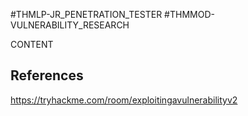 #THMLP-JR_PENETRATION_TESTER #THMMOD-VULNERABILITY_RESEARCH

CONTENT
## References

https://tryhackme.com/room/exploitingavulnerabilityv2